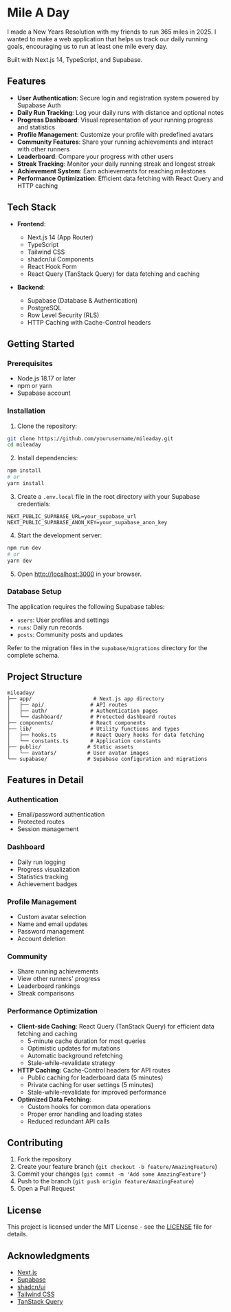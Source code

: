 # Mile A Day

I made a New Years Resolution with my friends to run 365 miles in 2025. I wanted to make a web application that helps us track our daily running goals, encouraging us to run at least one mile every day.

Built with Next.js 14, TypeScript, and Supabase.

## Features

- **User Authentication**: Secure login and registration system powered by Supabase Auth
- **Daily Run Tracking**: Log your daily runs with distance and optional notes
- **Progress Dashboard**: Visual representation of your running progress and statistics
- **Profile Management**: Customize your profile with predefined avatars
- **Community Features**: Share your running achievements and interact with other runners
- **Leaderboard**: Compare your progress with other users
- **Streak Tracking**: Monitor your daily running streak and longest streak
- **Achievement System**: Earn achievements for reaching milestones
- **Performance Optimization**: Efficient data fetching with React Query and HTTP caching

## Tech Stack

- **Frontend**:
  - Next.js 14 (App Router)
  - TypeScript
  - Tailwind CSS
  - shadcn/ui Components
  - React Hook Form
  - React Query (TanStack Query) for data fetching and caching

- **Backend**:
  - Supabase (Database & Authentication)
  - PostgreSQL
  - Row Level Security (RLS)
  - HTTP Caching with Cache-Control headers

## Getting Started

### Prerequisites

- Node.js 18.17 or later
- npm or yarn
- Supabase account

### Installation

1. Clone the repository:
```bash
git clone https://github.com/yourusername/mileaday.git
cd mileaday
```

2. Install dependencies:
```bash
npm install
# or
yarn install
```

3. Create a `.env.local` file in the root directory with your Supabase credentials:
```env
NEXT_PUBLIC_SUPABASE_URL=your_supabase_url
NEXT_PUBLIC_SUPABASE_ANON_KEY=your_supabase_anon_key
```

4. Start the development server:
```bash
npm run dev
# or
yarn dev
```

5. Open [http://localhost:3000](http://localhost:3000) in your browser.

### Database Setup

The application requires the following Supabase tables:

- `users`: User profiles and settings
- `runs`: Daily run records
- `posts`: Community posts and updates

Refer to the migration files in the `supabase/migrations` directory for the complete schema.

## Project Structure

```
mileaday/
├── app/                    # Next.js app directory
│   ├── api/               # API routes
│   ├── auth/              # Authentication pages
│   └── dashboard/         # Protected dashboard routes
├── components/            # React components
├── lib/                   # Utility functions and types
│   ├── hooks.ts           # React Query hooks for data fetching
│   └── constants.ts       # Application constants
├── public/               # Static assets
│   └── avatars/          # User avatar images
└── supabase/             # Supabase configuration and migrations
```

## Features in Detail

### Authentication
- Email/password authentication
- Protected routes
- Session management

### Dashboard
- Daily run logging
- Progress visualization
- Statistics tracking
- Achievement badges

### Profile Management
- Custom avatar selection
- Name and email updates
- Password management
- Account deletion

### Community
- Share running achievements
- View other runners' progress
- Leaderboard rankings
- Streak comparisons

### Performance Optimization
- **Client-side Caching**: React Query (TanStack Query) for efficient data fetching and caching
  - 5-minute cache duration for most queries
  - Optimistic updates for mutations
  - Automatic background refetching
  - Stale-while-revalidate strategy
- **HTTP Caching**: Cache-Control headers for API routes
  - Public caching for leaderboard data (5 minutes)
  - Private caching for user settings (5 minutes)
  - Stale-while-revalidate for improved performance
- **Optimized Data Fetching**:
  - Custom hooks for common data operations
  - Proper error handling and loading states
  - Reduced redundant API calls

## Contributing

1. Fork the repository
2. Create your feature branch (`git checkout -b feature/AmazingFeature`)
3. Commit your changes (`git commit -m 'Add some AmazingFeature'`)
4. Push to the branch (`git push origin feature/AmazingFeature`)
5. Open a Pull Request

## License

This project is licensed under the MIT License - see the [LICENSE](LICENSE) file for details.

## Acknowledgments

- [Next.js](https://nextjs.org/)
- [Supabase](https://supabase.io/)
- [shadcn/ui](https://ui.shadcn.com/)
- [Tailwind CSS](https://tailwindcss.com/)
- [TanStack Query](https://tanstack.com/query/latest) 